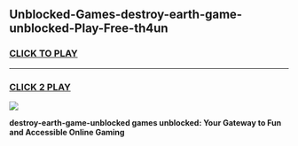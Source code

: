 
## Unblocked-Games-destroy-earth-game-unblocked-Play-Free-th4un
<h3>
<a href="https://premium76.site?title=destroy-earth-game-unblocked&ref=15A">CLICK TO PLAY</a></h3>
<hr>

<h3>
<a href="https://premium76.site?title=destroy-earth-game-unblocked&ref=15A">CLICK 2 PLAY</a>
  
</h3>

<a href="https://premium76.site?title=destroy-earth-game-unblocked&ref=15A"><img src="https://clearcache.store/games.png"></a>


**destroy-earth-game-unblocked games unblocked: Your Gateway to Fun and Accessible Online Gaming**
